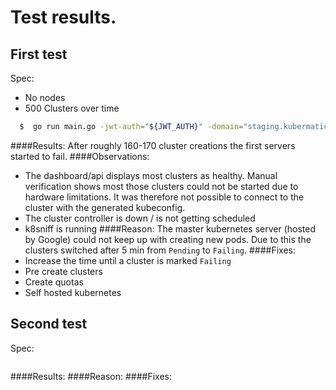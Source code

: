 # Test results.

## First test
Spec:
* No nodes
* 500 Clusters over time

```bash
  $  go run main.go -jwt-auth="${JWT_AUTH}" -domain="staging.kubermatic.io" -datacenter-name="us-central1" -cluster-count=500 -max-workers=2 -ns-retry-interval=200 up
```
####Results:
After roughly 160-170 cluster creations the first servers started to fail.
####Observations:
* The dashboard/api displays most clusters as healthy.
Manual verification shows most those clusters could not be started due to hardware limitations.
It was therefore not possible to connect to the cluster with the generated kubeconfig.
* The cluster controller is down / is not getting scheduled
* k8sniff is running
####Reason:
The master kubernetes server (hosted by Google) could not keep up with creating new pods.
Due to this the clusters switched after 5 min from `Pending` to `Failing`.
####Fixes:
* Increase the time until a cluster is marked `Failing`
* Pre create clusters
* Create quotas
* Self hosted kubernetes

## Second test
Spec:

```bash
```
####Results:
####Reason:
####Fixes:

